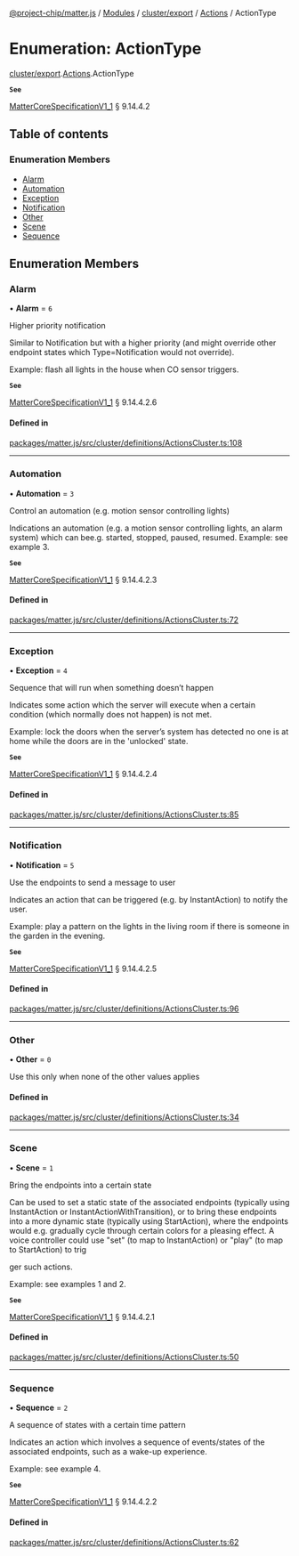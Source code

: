 [@project-chip/matter.js](../README.md) / [Modules](../modules.md) / [cluster/export](../modules/cluster_export.md) / [Actions](../modules/cluster_export.Actions.md) / ActionType

# Enumeration: ActionType

[cluster/export](../modules/cluster_export.md).[Actions](../modules/cluster_export.Actions.md).ActionType

**`See`**

[MatterCoreSpecificationV1_1](../interfaces/spec_export.MatterCoreSpecificationV1_1.md) § 9.14.4.2

## Table of contents

### Enumeration Members

- [Alarm](cluster_export.Actions.ActionType.md#alarm)
- [Automation](cluster_export.Actions.ActionType.md#automation)
- [Exception](cluster_export.Actions.ActionType.md#exception)
- [Notification](cluster_export.Actions.ActionType.md#notification)
- [Other](cluster_export.Actions.ActionType.md#other)
- [Scene](cluster_export.Actions.ActionType.md#scene)
- [Sequence](cluster_export.Actions.ActionType.md#sequence)

## Enumeration Members

### Alarm

• **Alarm** = ``6``

Higher priority notification

Similar to Notification but with a higher priority (and might override other endpoint states which
Type=Notification would not override).

Example: flash all lights in the house when CO sensor triggers.

**`See`**

[MatterCoreSpecificationV1_1](../interfaces/spec_export.MatterCoreSpecificationV1_1.md) § 9.14.4.2.6

#### Defined in

[packages/matter.js/src/cluster/definitions/ActionsCluster.ts:108](https://github.com/project-chip/matter.js/blob/be83914/packages/matter.js/src/cluster/definitions/ActionsCluster.ts#L108)

___

### Automation

• **Automation** = ``3``

Control an automation (e.g. motion sensor controlling lights)

Indications an automation (e.g. a motion sensor controlling lights, an alarm system) which can bee.g.
started, stopped, paused, resumed. Example: see example 3.

**`See`**

[MatterCoreSpecificationV1_1](../interfaces/spec_export.MatterCoreSpecificationV1_1.md) § 9.14.4.2.3

#### Defined in

[packages/matter.js/src/cluster/definitions/ActionsCluster.ts:72](https://github.com/project-chip/matter.js/blob/be83914/packages/matter.js/src/cluster/definitions/ActionsCluster.ts#L72)

___

### Exception

• **Exception** = ``4``

Sequence that will run when something doesn’t happen

Indicates some action which the server will execute when a certain condition (which normally does not
happen) is not met.

Example: lock the doors when the server’s system has detected no one is at home while the doors are in the
'unlocked' state.

**`See`**

[MatterCoreSpecificationV1_1](../interfaces/spec_export.MatterCoreSpecificationV1_1.md) § 9.14.4.2.4

#### Defined in

[packages/matter.js/src/cluster/definitions/ActionsCluster.ts:85](https://github.com/project-chip/matter.js/blob/be83914/packages/matter.js/src/cluster/definitions/ActionsCluster.ts#L85)

___

### Notification

• **Notification** = ``5``

Use the endpoints to send a message to user

Indicates an action that can be triggered (e.g. by InstantAction) to notify the user.

Example: play a pattern on the lights in the living room if there is someone in the garden in the evening.

**`See`**

[MatterCoreSpecificationV1_1](../interfaces/spec_export.MatterCoreSpecificationV1_1.md) § 9.14.4.2.5

#### Defined in

[packages/matter.js/src/cluster/definitions/ActionsCluster.ts:96](https://github.com/project-chip/matter.js/blob/be83914/packages/matter.js/src/cluster/definitions/ActionsCluster.ts#L96)

___

### Other

• **Other** = ``0``

Use this only when none of the other values applies

#### Defined in

[packages/matter.js/src/cluster/definitions/ActionsCluster.ts:34](https://github.com/project-chip/matter.js/blob/be83914/packages/matter.js/src/cluster/definitions/ActionsCluster.ts#L34)

___

### Scene

• **Scene** = ``1``

Bring the endpoints into a certain state

Can be used to set a static state of the associated endpoints (typically using InstantAction or
InstantActionWithTransition), or to bring these endpoints into a more dynamic state (typically using
StartAction), where the endpoints would e.g. gradually cycle through certain colors for a pleasing effect. A
voice controller could use "set" (to map to InstantAction) or "play" (to map to StartAction) to trig

ger such actions.

Example: see examples 1 and 2.

**`See`**

[MatterCoreSpecificationV1_1](../interfaces/spec_export.MatterCoreSpecificationV1_1.md) § 9.14.4.2.1

#### Defined in

[packages/matter.js/src/cluster/definitions/ActionsCluster.ts:50](https://github.com/project-chip/matter.js/blob/be83914/packages/matter.js/src/cluster/definitions/ActionsCluster.ts#L50)

___

### Sequence

• **Sequence** = ``2``

A sequence of states with a certain time pattern

Indicates an action which involves a sequence of events/states of the associated endpoints, such as a
wake-up experience.

Example: see example 4.

**`See`**

[MatterCoreSpecificationV1_1](../interfaces/spec_export.MatterCoreSpecificationV1_1.md) § 9.14.4.2.2

#### Defined in

[packages/matter.js/src/cluster/definitions/ActionsCluster.ts:62](https://github.com/project-chip/matter.js/blob/be83914/packages/matter.js/src/cluster/definitions/ActionsCluster.ts#L62)
